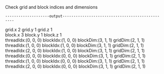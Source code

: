 Check grid and block indices and dimensions
	
	--------------------output------------------------------------------------
grid.x 2 grid.y 1 grid.z 1	
block.x 3 block.y 1 block.z 1	
threadIdx:(0, 0, 0) blockIdx:(1, 0, 0) blockDim:(3, 1, 1) gridDim:(2, 1, 1)	
threadIdx:(1, 0, 0) blockIdx:(1, 0, 0) blockDim:(3, 1, 1) gridDim:(2, 1, 1)	
threadIdx:(2, 0, 0) blockIdx:(1, 0, 0) blockDim:(3, 1, 1) gridDim:(2, 1, 1)	
threadIdx:(0, 0, 0) blockIdx:(0, 0, 0) blockDim:(3, 1, 1) gridDim:(2, 1, 1)	
threadIdx:(1, 0, 0) blockIdx:(0, 0, 0) blockDim:(3, 1, 1) gridDim:(2, 1, 1)	
threadIdx:(2, 0, 0) blockIdx:(0, 0, 0) blockDim:(3, 1, 1) gridDim:(2, 1, 1)
